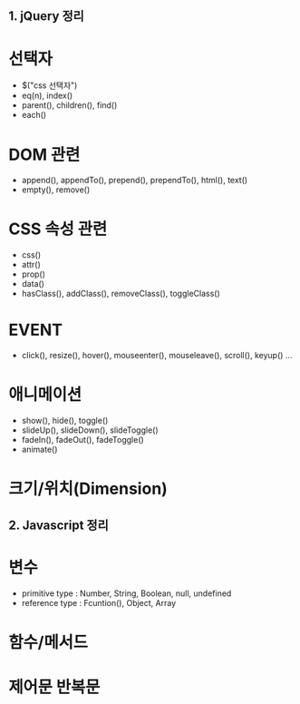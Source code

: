 ## 1. jQuery 정리
# 선택자 
- $("css 선택자")
- eq(n), index() 
- parent(), children(), find()
- each()

# DOM 관련
- append(), appendTo(), prepend(), prependTo(), html(), text()
- empty(), remove()

# CSS 속성 관련
- css()
- attr()
- prop()
- data() 
- hasClass(), addClass(), removeClass(), toggleClass()

# EVENT
- click(), resize(), hover(), mouseenter(), mouseleave(), scroll(), keyup() ... 

# 애니메이션
- show(), hide(), toggle()
- slideUp(), slideDown(), slideToggle()
- fadeIn(), fadeOut(), fadeToggle()
- animate()

# 크기/위치(Dimension)


## 2. Javascript 정리
# 변수
- primitive type : Number, String, Boolean, null, undefined
- reference type : Fcuntion(), Object, Array

# 함수/메서드

# 제어문 반복문



